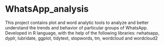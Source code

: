 # WhatsApp_analysis
This project contains plot and word analytic tools to analyze and better understand the trends and behavior of particular groups of WhatsApp. Developed in R language, with the help of the following libraries: rwhatsapp, dyplr, lubridate, ggplot, tidytext, stopwords, tm, wordcloud and wordcloud2
